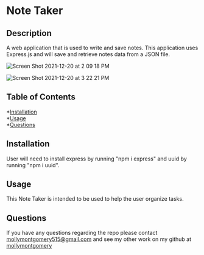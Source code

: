 # Note Taker

  ## Description
  A web application that is used to write and save notes. This application uses Express.js and will save and retrieve notes data from a JSON file.

![Screen Shot 2021-12-20 at 2 09 18 PM](https://user-images.githubusercontent.com/91499800/146835540-e0f4cec3-5029-4820-a3ce-69a4a181dbde.png)

![Screen Shot 2021-12-20 at 3 22 21 PM](https://user-images.githubusercontent.com/91499800/146835524-e9b8979b-b299-4189-912c-abd5f004c3bd.png)


  ## Table of Contents
  
  *[Installation](#installation)<br>
  *[Usage](#usage)<br>
  *[Questions](#questions)


  ## Installation
  User will need to install express by running "npm i express" and uuid by running "npm i uuid". 

  ## Usage
  This Note Taker is intended to be used to help the user organize tasks.

  ## Questions
  If you have any questions regarding the repo please contact mollymontgomery515@gmail.com and see my other work on my github at [mollymontgomery](https://www.github.com/mollymontgomery) 
